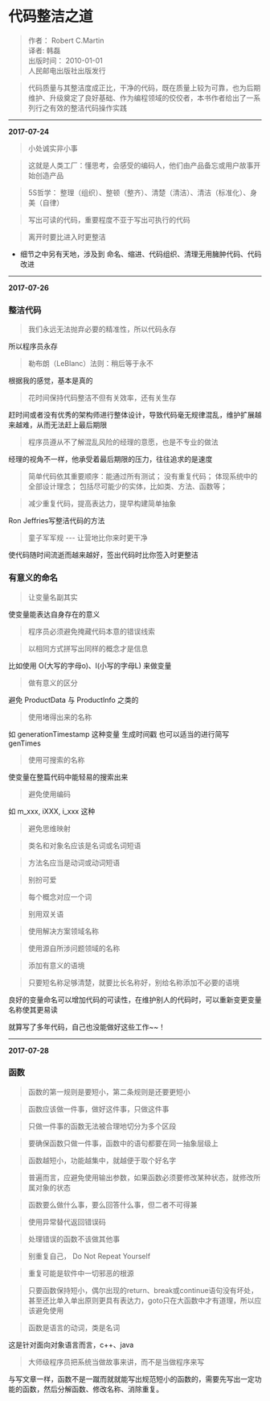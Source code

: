 # 代码整洁之道

> 作者： Robert C.Martin   
> 译者: 韩磊   
> 出版时间： 2010-01-01   
> 人民邮电出版社出版发行   

> 代码质量与其整洁度成正比，干净的代码，既在质量上较为可靠，也为后期维护、升级奠定了良好基础、作为编程领域的佼佼者，本书作者给出了一系列行之有效的整洁代码操作实践

<hr>


**2017-07-24**

> 小处诚实非小事

> 这就是人类工厂：懂思考，会感受的编码人，他们由产品备忘或用户故事开始创造产品

> 5S哲学： 整理（组织）、整顿（整齐）、清楚（清洁）、清洁（标准化）、身美（自律）

> 写出可读的代码，重要程度不亚于写出可执行的代码

> 离开时要比进入时更整洁

- 细节之中另有天地，涉及到 命名、缩进、代码组织、清理无用臃肿代码、代码改进

<hr>

**2017-07-26**

### 整洁代码

> 我们永远无法抛弃必要的精准性，所以代码永存

所以程序员永存 

> 勒布朗（LeBlanc）法则：稍后等于永不

根据我的感觉，基本是真的

> 花时间保持代码整洁不但有关效率，还有关生存

赶时间或者没有优秀的架构师进行整体设计，导致代码毫无规律混乱，维护扩展越来越难，从而无法赶上最后期限

> 程序员遵从不了解混乱风险的经理的意愿，也是不专业的做法

经理的视角不一样，他承受着最后期限的压力，往往追求的是速度

> 简单代码依其重要顺序：能通过所有测试； 没有重复代码； 体现系统中的全部设计理念； 包括尽可能少的实体，比如类、方法、函数等；

> 减少重复代码，提高表达力，提早构建简单抽象

Ron Jeffries写整洁代码的方法

> 童子军军规 --- 让营地比你来时更干净

使代码随时间流逝而越来越好，签出代码时比你签入时更整洁

### 有意义的命名

> 让变量名副其实

使变量能表达自身存在的意义

> 程序员必须避免掩藏代码本意的错误线索

> 以相同方式拼写出同样的概念才是信息

比如使用 O(大写的字母o)、l(小写的字母L) 来做变量

> 做有意义的区分

避免 ProductData 与 ProductInfo 之类的

> 使用堵得出来的名称

如 generationTimestamp 这种变量 生成时间戳 也可以适当的进行简写 genTimes

> 使用可搜索的名称

使变量在整篇代码中能轻易的搜索出来

> 避免使用编码

如 m_xxx, iXXX, i_xxx 这种

> 避免思维映射

> 类名和对象名应该是名词或名词短语

> 方法名应当是动词或动词短语

> 别扮可爱 

> 每个概念对应一个词

> 别用双关语

> 使用解决方案领域名称

> 使用源自所涉问题领域的名称

> 添加有意义的语境

> 只要短名称足够清楚，就要比长名称好，别给名称添加不必要的语境

良好的变量命名可以增加代码的可读性，在维护别人的代码时，可以重新变更变量名称使其更易读   

就算写了多年代码，自己也没能做好这些工作~~！

<hr>

**2017-07-28**

### 函数

> 函数的第一规则是要短小，第二条规则是还要更短小

> 函数应该做一件事，做好这件事，只做这件事

> 只做一件事的函数无法被合理地切分为多个区段

> 要确保函数只做一件事，函数中的语句都要在同一抽象层级上

> 函数越短小，功能越集中，就越便于取个好名字

> 普遍而言，应避免使用输出参数，如果函数必须要修改某种状态，就修改所属对象的状态

> 函数要么做什么事，要么回答什么事，但二者不可得兼

> 使用异常替代返回错误码

> 处理错误的函数不该做其他事

> 别重复自己， Do Not Repeat Yourself

> 重复可能是软件中一切邪恶的根源

> 只要函数保持短小，偶尔出现的return、break或continue语句没有坏处，甚至还比单入单出原则更具有表达力，goto只在大函数中才有道理，所以应该避免使用

> 函数是语言的动词，类是名词

这是针对面向对象语言而言，c++、java

> 大师级程序员把系统当做故事来讲，而不是当做程序来写

与写文章一样，函数不是一蹴而就就能写出规范短小的函数的，需要先写出一定功能的函数，然后分解函数、修改名称、消除重复。
